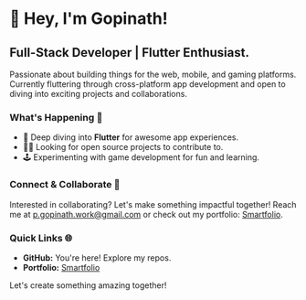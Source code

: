 # 👋 Hey, I'm Gopinath!

## Full-Stack Developer | Flutter Enthusiast.

Passionate about building things for the web, mobile, and gaming platforms. Currently fluttering through cross-platform app development and open to diving into exciting projects and collaborations.

### What's Happening 🌟
- 🚀 Deep diving into **Flutter** for awesome app experiences.
- 👨‍💻 Looking for open source projects to contribute to.
- 🕹 Experimenting with game development for fun and learning.

### Connect & Collaborate 🤝
Interested in collaborating? Let's make something impactful together! Reach me at [p.gopinath.work@gmail.com](mailto:p.gopinath.work@gmail.com) or check out my portfolio: [Smartfolio](https://smartfolio.netlify.app/).

### Quick Links 🌐
- **GitHub:** You're here! Explore my repos.
- **Portfolio:** [Smartfolio](https://smartfolio.netlify.app/)

Let's create something amazing together!


<!---
Gopi-p/Gopi-p is a ✨ special ✨ repository because its `README.md` (this file) appears on your GitHub profile.
You can click the Preview link to take a look at your changes.
--->
